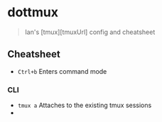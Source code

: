 # dottmux
> Ian's [tmux][tmuxUrl] config and cheatsheet

## Cheatsheet

- `Ctrl+b` Enters command mode

### CLI

- `tmux a` Attaches to the existing tmux sessions
-

